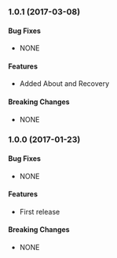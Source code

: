 ### 1.0.1 (2017-03-08)


#### Bug Fixes

* NONE

#### Features

* Added About and Recovery

#### Breaking Changes

* NONE


### 1.0.0 (2017-01-23)


#### Bug Fixes

* NONE

#### Features

* First release

#### Breaking Changes

* NONE
